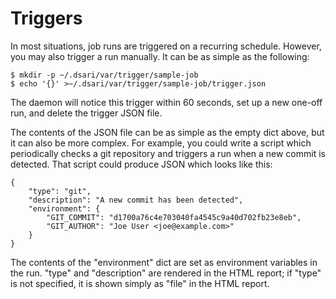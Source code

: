 # Triggers

In most situations, job runs are triggered on a recurring schedule.
However, you may also trigger a run manually.
It can be as simple as the following:

    $ mkdir -p ~/.dsari/var/trigger/sample-job
    $ echo '{}' >~/.dsari/var/trigger/sample-job/trigger.json

The daemon will notice this trigger within 60 seconds, set up a new one-off run, and delete the trigger JSON file.

The contents of the JSON file can be as simple as the empty dict above, but it can also be more complex.
For example, you could write a script which periodically checks a git repository and triggers a run when a new commit is detected.
That script could produce JSON which looks like this:

    {
        "type": "git",
        "description": "A new commit has been detected",
        "environment": {
            "GIT_COMMIT": "d1700a76c4e703040fa4545c9a40d702fb23e8eb",
            "GIT_AUTHOR": "Joe User <joe@example.com>"
        }
    }

The contents of the "environment" dict are set as environment variables in the run.
"type" and "description" are rendered in the HTML report; if "type" is not specified, it is shown simply as "file" in the HTML report.
